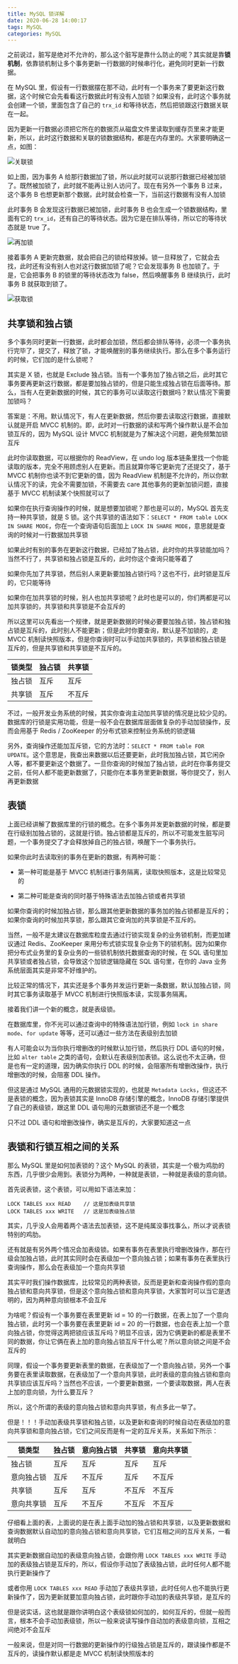 ```yaml
---
title: MySQL 锁详解
date: 2020-06-28 14:00:17
tags: MySQL
categories: MySQL
---
```


之前说过，脏写是绝对不允许的，那么这个脏写是靠什么防止的呢？其实就是靠**锁机制**，依靠锁机制让多个事务更新一行数据的时候串行化，避免同时更新一行数据。



在 MySQL 里，假设有一行数据摆在那不动，此时有一个事务来了要更新这行数据，这个时候它会先看看这行数据此时有没有人加锁？如果没有，此时这个事务就会创建一个锁，里面包含了自己的 `trx_id` 和等待状态，然后把锁跟这行数据关联在一起。



因为更新一行数据必须把它所在的数据页从磁盘文件里读取到缓存页里来才能更新，所以，此时这行数据和关联的锁数据结构，都是在内存里的。大家要明确这一点，如图：

![关联锁](MySQL-锁详解/关联锁.png)



如上图，因为事务 A 给那行数据加了锁，所以此时就可以说那行数据已经被加锁了。既然被加锁了，此时就不能再让别人访问了。现在有另外一个事务 B 过来，这个事务 B 也想更新那个数据，此时就会检查一下，当前这行数据有没有人加锁



此时事务 B 会发现这行数据已被加锁，此时事务 B 也会生成一个锁数据结构，里面有它的 `trx_id`，还有自己的等待状态。因为它是在排队等待，所以它的等待状态就是 true 了。

![再加锁](MySQL-锁详解/再加锁.png)



接着事务 A 更新完数据，就会把自己的锁给释放掉。锁一旦释放了，它就会去找，此时还有没有别人也对这行数据加锁了呢？它会发现事务 B 也加锁了。于是，它会把事务 B 的锁里的等待状态改为 false，然后唤醒事务 B 继续执行，此时事务 B 就获取到锁了。

![获取锁](MySQL-锁详解/获取锁.png)



## 共享锁和独占锁

多个事务同时更新一行数据，此时都会加锁，然后都会排队等待，必须一个事务执行完毕了，提交了，释放了锁，才能唤醒别的事务继续执行。那么在多个事务运行的时候，它们加的是什么锁呢？



其实是 X 锁，也就是 Exclude 独占锁。当有一个事务加了独占锁之后，此时其它事务要再更新这行数据，都是要加独占锁的，但是只能生成独占锁在后面等待。那么，当有人在更新数据的时候，其它的事务可以读取这行数据吗？默认情况下需要加锁吗？



答案是：不用。默认情况下，有人在更新数据，然后你要去读取这行数据，直接默认就是开启 MVCC 机制的。即，此时对一行数据的读和写两个操作默认是不会加锁互斥的，因为 MySQL 设计 MVCC 机制就是为了解决这个问题，避免频繁加锁互斥



此时你读取数据，可以根据你的 ReadView，在 undo log 版本链条里找一个你能读取的版本，完全不用顾虑别人在更新。而且就算你等它更新完了还提交了，基于 MVCC 机制你也读不到它更新的值，因为 ReadView 机制是不允许的，所以你默认情况下的读，完全不需要加锁，不需要去 care 其他事务的更新加锁问题，直接基于 MVCC 机制读某个快照就可以了



如果你在执行查询操作的时候，就是想要加锁呢？那也是可以的，MySQL 首先支持一种共享锁，就是 S 锁。这个共享锁的语法如下：`SELECT * FROM table LOCK IN SHARE MODE`，你在一个查询语句后面加上 `LOCK IN SHARE MODE`，意思就是查询的时候对一行数据加共享锁



如果此时有别的事务在更新这行数据，已经加了独占锁，此时你的共享锁能加吗？当然不行了，共享锁和独占锁是互斥的，此时你这个查询只能等着了



如果你先加了共享锁，然后别人来更新要加独占锁行吗？这也不行，此时锁是互斥的，它只能等待



如果你在加共享锁的时候，别人也加共享锁呢？此时也是可以的，你们两都是可以加共享锁的，共享锁和共享锁是不会互斥的



所以这里可以先看出一个规律，就是更新数据的时候必要要加独占锁，独占锁和独占锁是互斥的，此时别人不能更新；但是此时你要查询，默认是不加锁的，走 MVCC 机制读快照版本，但是你查询时可以手动加共享锁的，共享锁和独占锁是互斥的，但是共享锁和共享锁是不互斥的。



| 锁类型 | 独占锁 | 共享锁 |
| ------ | ------ | ------ |
| 独占锁 | 互斥   | 互斥   |
| 共享锁 | 互斥   | 不互斥 |



不过，一般开发业务系统的时候，其实你查询主动加共享锁的情况是比较少见的。数据库的行锁是实用功能，但是一般不会在数据库层面做复杂的手动加锁操作，反而会用基于 Redis / ZooKeeper 的分布式锁来控制业务系统的锁逻辑



另外，查询操作还能加互斥锁，它的方法时：`SELECT * FROM table FOR UPDATE`。这个意思是，我查出来数据以后还要更新，此时我加独占锁，其它闲杂人等，都不要更新这个数据了。一旦你查询的时候加了独占锁，此时在你事务提交之前，任何人都不能更新数据了，只能你在本事务里更新数据，等你提交了，别人再更新数据



## 表锁

上面已经讲解了数据库里的行锁的概念。在多个事务并发更新数据的时候，都是要在行级别加独占锁的，这就是行锁。独占锁都是互斥的，所以不可能发生脏写问题，一个事务提交了才会释放掉自己的独占锁，唤醒下一个事务执行。



如果你此时去读取别的事务在更新的数据，有两种可能：

- 第一种可能是基于 MVCC 机制进行事务隔离，读取快照版本，这是比较常见的


- 第二种可能是查询的同时基于特殊语法去加独占锁或者共享锁




如果你查询的时候加独占锁，那么跟其他更新数据的事务加的独占锁都是互斥的；如果你查询的时候加共享锁，那么跟其它查询加的共享锁是不互斥的。



当然，一般不是太建议在数据库粒度去通过行锁实现复杂的业务锁机制，而更加建议通过 Redis、ZooKeeper 来用分布式锁实现复杂业务下的锁机制。因为如果你把分布式业务里的复杂业务的一些锁机制依托数据查询的时候，在 SQL 语句里加共享锁或者独占锁，会导致这个加锁逻辑隐藏在 SQL 语句里，在你的 Java 业务系统层面其实是非常不好维护的。



比较正常的情况下，其实还是多个事务并发运行更新一条数据，默认加独占锁，同时其它事务读取基于 MVCC 机制进行快照版本读，实现事务隔离。



接着我们讲一个新的概念，就是表级锁。



在数据库里，你不光可以通过查询中的特殊语法加行锁，例如 `lock in share mode`、`for update` 等等，还可以通过一些方法在表级别去加锁



有人可能会以为当你执行增删改的时候默认加行锁，然后执行 DDL 语句的时候，比如 `alter table` 之类的语句，会默认在表级别加表锁。这么说也不太正确，但是也有一定的道理，因为确实你执行 DDL 的时候，会阻塞所有增删改操作，执行增删改的时候，会阻塞 DDL 操作。



但这是通过 MySQL 通用的元数据锁实现的，也就是 `Metadata Locks`，但这还不是表锁的概念，因为表锁其实是 InnoDB 存储引擎的概念，InnoDB 存储引擎提供了自己的表级锁，跟这里 DDL 语句用的元数据锁还不是一个概念



只不过 DDL 语句和增删改操作，确实是互斥的，大家要知道这一点



## 表锁和行锁互相之间的关系

那么 MySQL 里是如何加表锁的？这个 MySQL 的表锁，其实是一个极为鸡肋的东西，几乎很少会用到。表锁分为两种，一种就是表锁，一种就是表级的意向锁。



首先说表锁，这个表锁，可以用如下语法来加：

```
LOCK TABLES xxx READ	// 这是加表级共享锁
LOCK TABLES xxx WRITE	// 这是加表级独占锁
```



其实，几乎没人会用着两个语法去加表锁，这不是纯属没事找事么，所以才说表锁特别的鸡肋。



还有就是有另外两个情况会加表级锁。如果有事务在表里执行增删改操作，那在行级会加独占锁，此时其实同时会在表级加一个意向独占锁；如果有事务在表里执行查询操作，那么会在表级加一个意向共享锁



其实平时我们操作数据库，比较常见的两种表锁，反而是更新和查询操作假的意向独占锁和意向共享锁，但是这个意向独占锁和意向共享锁，大家暂时可以当它是透明的，因为两种意向锁根本不会互斥



为啥呢？假设有一个事务要在表里更新 id = 10 的一行数据，在表上加了一个意向独占锁，此时另一个事务要在表里更新 id = 20 的一行数据，也会在表上加一个意向独占锁，你觉得这两把锁应该互斥吗？明显不应该，因为它俩更新的都是表里不同的数据，你让它俩在表上加的意向独占锁互斥干什么呢？所以意向锁之间是不会互斥的



同理，假设一个事务要更新表里的数据，在表级加了一个意向独占锁，另外一个事务要在表里读取数据，在表级加了一个意向共享锁，此时表级的意向独占锁和意向共享锁应该互斥吗？当然也不应该，一个要更新数据，一个要读取数据，两人在表上加的意向锁，为什么要互斥？



所以，这个所谓的表级的意向独占锁和意向共享锁，有点多此一举了。



但是！！！手动加表级共享锁和独占锁，以及更新和查询的时候自动在表级加的意向共享锁和意向独占锁，它们之间反而是有一定的互斥关系，关系如下所示：



| 锁类型     | 独占锁 | 意向独占锁 | 共享锁 | 意向共享锁 |
| ---------- | ------ | ---------- | ------ | ---------- |
| 独占锁     | 互斥   | 互斥       | 互斥   | 互斥       |
| 意向独占锁 | 互斥   | 不互斥     | 互斥   | 不互斥     |
| 共享锁     | 互斥   | 互斥       | 不互斥 | 不互斥     |
| 意向共享锁 | 互斥   | 不互斥     | 不互斥 | 不互斥     |



仔细看上面的表，上面说的是在表上面手动加的独占锁和共享锁，以及更新数据和查询数据默认自动加的意向独占锁和意向共享锁，它们互相之间的互斥关系，一看就明白



其实更新数据自动加的表级意向独占锁，会跟你用 `LOCK TABLES xxx WRITE` 手动加的表级独占锁是互斥的，所以，假设你手动加了表级独占锁，此时任何人都不能执行更新操作了



或者你用 `LOCK TABLES xxx READ` 手动加了表级共享锁，此时任何人也不能执行更新操作了，因为更新就要加意向独占锁，此时跟你手动加的表级共享锁，是互斥的



但是说实话，这也就是跟你讲明白这个表级锁如何加的，如何互斥的，但就一般而言，根本不会手动加表级锁，所以一般来说读写操作自动加的表级意向锁，互相之间绝对不会互斥



一般来说，但是对同一行数据的更新操作的行级独占锁是互斥的，跟读操作都是不互斥的，读操作默认都是走 MVCC 机制读快照版本的

